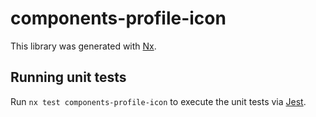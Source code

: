 # components-profile-icon

This library was generated with [Nx](https://nx.dev).

## Running unit tests

Run `nx test components-profile-icon` to execute the unit tests via [Jest](https://jestjs.io).
